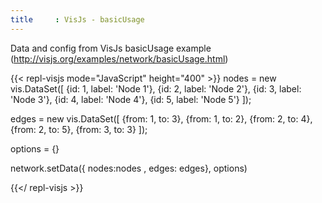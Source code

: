 ```yaml
---
title     : VisJs - basicUsage
---
```


Data and config from VisJs basicUsage example (http://visjs.org/examples/network/basicUsage.html)

{{< repl-visjs mode="JavaScript" height="400" >}}
nodes = new vis.DataSet([
    {id: 1, label: 'Node 1'},
    {id: 2, label: 'Node 2'},
    {id: 3, label: 'Node 3'},
    {id: 4, label: 'Node 4'},
    {id: 5, label: 'Node 5'}
  ]);

edges = new vis.DataSet([
    {from: 1, to: 3},
    {from: 1, to: 2},
    {from: 2, to: 4},
    {from: 2, to: 5},
    {from: 3, to: 3}
  ]);

options = {}

network.setData({ nodes:nodes , edges: edges}, options)

{{</ repl-visjs >}}